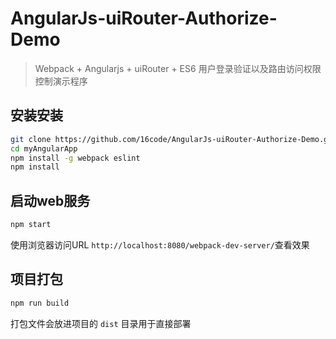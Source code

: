 # AngularJs-uiRouter-Authorize-Demo
> Webpack + Angularjs + uiRouter + ES6 用户登录验证以及路由访问权限控制演示程序

## 安装安装

```bash
git clone https://github.com/16code/AngularJs-uiRouter-Authorize-Demo.git myAngularApp
cd myAngularApp
npm install -g webpack eslint
npm install
```

## 启动web服务
```bash
npm start
```
使用浏览器访问URL `http://localhost:8080/webpack-dev-server/`查看效果

## 项目打包
```bash
npm run build
```
打包文件会放进项目的 `dist` 目录用于直接部署
